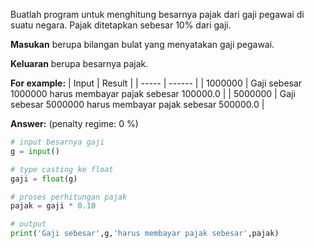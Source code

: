 Buatlah program untuk menghitung besarnya pajak dari gaji pegawai di suatu negara. Pajak ditetapkan sebesar 10% dari gaji.

**Masukan** berupa bilangan bulat yang menyatakan gaji pegawai.

**Keluaran** berupa besarnya pajak.

**For example:**
| Input | Result |
| ----- | ------ |
| 1000000 | Gaji sebesar 1000000 harus membayar pajak sebesar 100000.0 |
| 5000000 | Gaji sebesar 5000000 harus membayar pajak sebesar 500000.0 |

**Answer:** (penalty regime: 0 %)

```python
# input besarnya gaji
g = input()

# type casting ke float
gaji = float(g)

# proses perhitungan pajak
pajak = gaji * 0.10

# output
print('Gaji sebesar',g,'harus membayar pajak sebesar',pajak)
```
